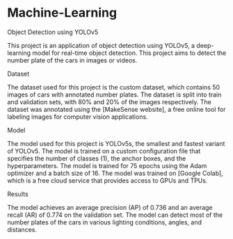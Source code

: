 # Machine-Learning

Object Detection using YOLOv5 

This project is an application of object detection using YOLOv5, a deep-learning model for real-time object detection.
This project aims to detect the number plate of the cars in images or videos. 

Dataset 

The dataset used for this project is the custom dataset, which contains 50 images of cars with annotated number plates. The dataset is split into train and validation sets, with 80% and 20% of the images respectively. The dataset was annotated using the [MakeSense website], a free online tool for labeling images for computer vision applications. 

Model 

The model used for this project is YOLOv5s, the smallest and fastest variant of YOLOv5.
The model is trained on a custom configuration file that specifies the number of classes (1), the anchor boxes, and the hyperparameters.
The model is trained for 75 epochs using the Adam optimizer and a batch size of 16.
The model was trained on [Google Colab], which is a free cloud service that provides access to GPUs and TPUs. 

Results 

The model achieves an average precision (AP) of 0.736 and an average recall (AR) of 0.774  on the validation set.
The model can detect most of the number plates of the cars in various lighting conditions, angles, and distances. 
